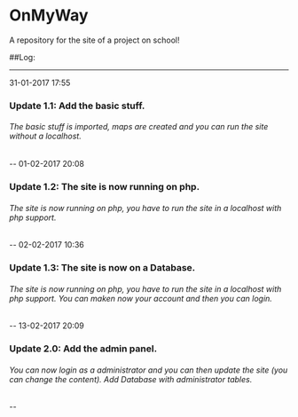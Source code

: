 # OnMyWay
A repository for the site of a project on school!

##Log:

------------------------------------------
31-01-2017 17:55
### Update 1.1: Add the basic stuff. 
###### The basic stuff is imported, maps are created and you can run the site without a localhost.
--
01-02-2017 20:08
### Update 1.2: The site is now running on php. 
###### The site is now running on php, you have to run the site in a localhost with php support.
--
02-02-2017 10:36
### Update 1.3: The site is now on a Database. 
###### The site is now running on php, you have to run the site in a localhost with php support. You can maken now your account and then you can login.
--
13-02-2017 20:09
### Update 2.0: Add the admin panel. 
###### You can now login as a administrator and you can then update the site (you can change the content). Add Database with administrator tables.
--

 

